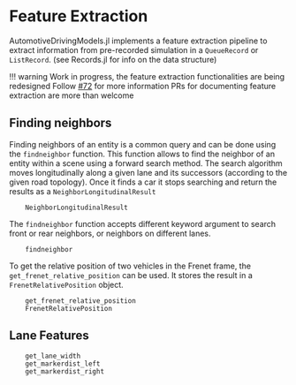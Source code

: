 # Feature Extraction

AutomotiveDrivingModels.jl implements a feature extraction pipeline to extract information from pre-recorded simulation 
in a `QueueRecord` or `ListRecord`. (see Records.jl for info on the data structure)

!!! warning
Work in progress, the feature extraction functionalities are being redesigned 
Follow [#72](https://github.com/sisl/AutomotiveDrivingModels.jl/pull/72) for more information
PRs for documenting feature extraction are more than welcome

## Finding neighbors

Finding neighbors of an entity is a common query and can be done using the `findneighbor` function. 
This function allows to find the neighbor of an entity within a scene using a forward search method. 
The search algorithm moves longitudinally along a given lane and its successors (according to the given road topology). 
Once it finds a car it stops searching and return the results as a `NeighborLongitudinalResult`

```@docs 
    NeighborLongitudinalResult
```

The `findneighbor` function accepts different keyword argument to search front or rear neighbors, or neighbors on different lanes.

```@docs 
    findneighbor
```

To get the relative position of two vehicles in the Frenet frame, the `get_frenet_relative_position` can be used. 
It stores the result in a `FrenetRelativePosition` object.

```@docs
    get_frenet_relative_position
    FrenetRelativePosition
```

## Lane Features

```@docs
    get_lane_width
    get_markerdist_left
    get_markerdist_right
```
